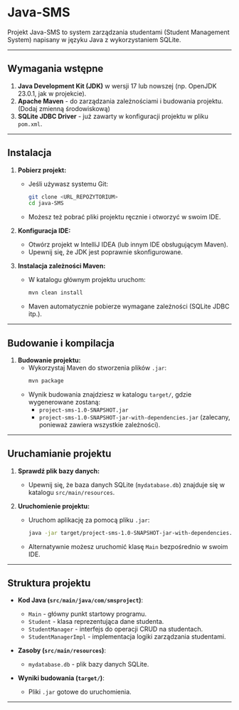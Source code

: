 # Java-SMS

Projekt Java-SMS to system zarządzania studentami (Student Management System) napisany w języku Java z wykorzystaniem SQLite.

---

## Wymagania wstępne

1. **Java Development Kit (JDK)** w wersji 17 lub nowszej (np. OpenJDK 23.0.1, jak w projekcie).
2. **Apache Maven** - do zarządzania zależnościami i budowania projektu. (Dodaj zmienną środowiskową)
3. **SQLite JDBC Driver** - już zawarty w konfiguracji projektu w pliku `pom.xml`.

---

## Instalacja

1. **Pobierz projekt:**
   - Jeśli używasz systemu Git:
     ```bash
     git clone <URL_REPOZYTORIUM>
     cd java-SMS
     ```
   - Możesz też pobrać pliki projektu ręcznie i otworzyć w swoim IDE.

2. **Konfiguracja IDE:**
   - Otwórz projekt w IntelliJ IDEA (lub innym IDE obsługującym Maven).
   - Upewnij się, że JDK jest poprawnie skonfigurowane.

3. **Instalacja zależności Maven:**
   - W katalogu głównym projektu uruchom:
     ```bash
     mvn clean install
     ```
   - Maven automatycznie pobierze wymagane zależności (SQLite JDBC itp.).

---

## Budowanie i kompilacja

1. **Budowanie projektu:**
   - Wykorzystaj Maven do stworzenia plików `.jar`:
     ```bash
     mvn package
     ```
   - Wynik budowania znajdziesz w katalogu `target/`, gdzie wygenerowane zostaną:
     - `project-sms-1.0-SNAPSHOT.jar`
     - `project-sms-1.0-SNAPSHOT-jar-with-dependencies.jar` (zalecany, ponieważ zawiera wszystkie zależności).

---

## Uruchamianie projektu

1. **Sprawdź plik bazy danych:**
   - Upewnij się, że baza danych SQLite (`mydatabase.db`) znajduje się w katalogu `src/main/resources`.

2. **Uruchomienie projektu:**
   - Uruchom aplikację za pomocą pliku `.jar`:
     ```bash
     java -jar target/project-sms-1.0-SNAPSHOT-jar-with-dependencies.jar
     ```
   - Alternatywnie możesz uruchomić klasę `Main` bezpośrednio w swoim IDE.

---

## Struktura projektu

- **Kod Java (`src/main/java/com/smsproject`)**:
  - `Main` - główny punkt startowy programu.
  - `Student` - klasa reprezentująca dane studenta.
  - `StudentManager` - interfejs do operacji CRUD na studentach.
  - `StudentManagerImpl` - implementacja logiki zarządzania studentami.

- **Zasoby (`src/main/resources`)**:
  - `mydatabase.db` - plik bazy danych SQLite.

- **Wyniki budowania (`target/`)**:
  - Pliki `.jar` gotowe do uruchomienia.

---

